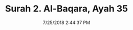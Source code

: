 ---
title       : "Surah 2. Al-Baqara, Ayah 35"
date        : 7/25/2018 2:44:37 PM
draft       : false
type        : "quran"
layout      : "compare"
BookCode    : "CMP"
SurahNumber : "2"
AyahNumber  : "35"
TotalAyah   : "286"
---